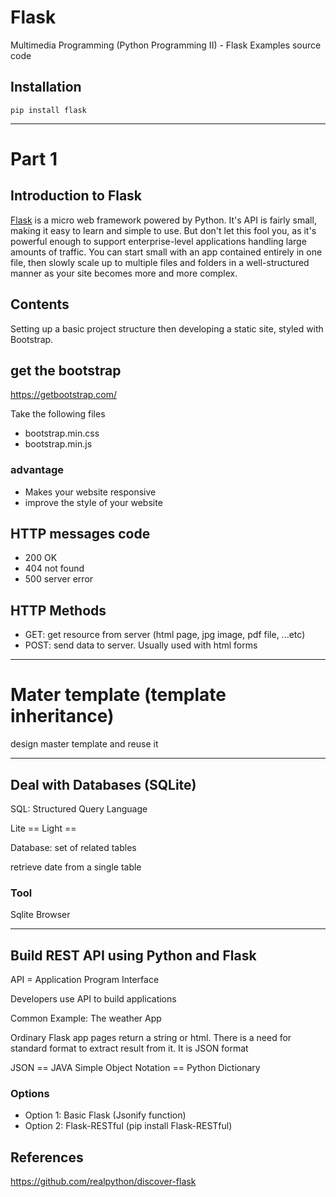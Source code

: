 # Flask
Multimedia Programming (Python Programming II) - Flask Examples source code

## Installation 
`pip install flask`

---
# Part 1 
## Introduction to Flask

[Flask](http://flask.pocoo.org/) is a micro web framework powered by Python. It's API is fairly small, making it easy to learn and simple to use. But don't let this fool you, as it's powerful enough to support enterprise-level applications handling large amounts of traffic. You can start small with an app contained entirely in one file, then slowly scale up to multiple files and folders in a well-structured manner as your site becomes more and more complex. 

## Contents 
Setting up a basic project structure then developing a static site, styled with Bootstrap. 

## get the bootstrap
https://getbootstrap.com/ 

Take the following files 

* bootstrap.min.css
* bootstrap.min.js   

### advantage 

* Makes your website responsive
* improve the style of your website  

## HTTP messages code

* 200 OK 
* 404 not found 
* 500 server error  

## HTTP Methods 

* GET: get resource from server (html page, jpg image, pdf file, ...etc) 
* POST: send data to server. Usually used with html forms 

---
# Mater template (template inheritance)

design master template and reuse it

---

## Deal with Databases (SQLite) 
SQL: Structured Query Language

Lite == Light ==  

Database: set of related tables 

retrieve date from a single table

### Tool
Sqlite Browser

---

## Build REST API using Python and Flask 

API = Application Program Interface

Developers use API to build applications

Common Example: The weather App

Ordinary Flask app pages return a string or html. There is a need for standard format to extract result from it. It is JSON format

JSON == JAVA Simple Object Notation == Python Dictionary      

### Options 
* Option 1: Basic Flask (Jsonify function) 
* Option 2: Flask-RESTful (pip install Flask-RESTful)


 
## References 

https://github.com/realpython/discover-flask
